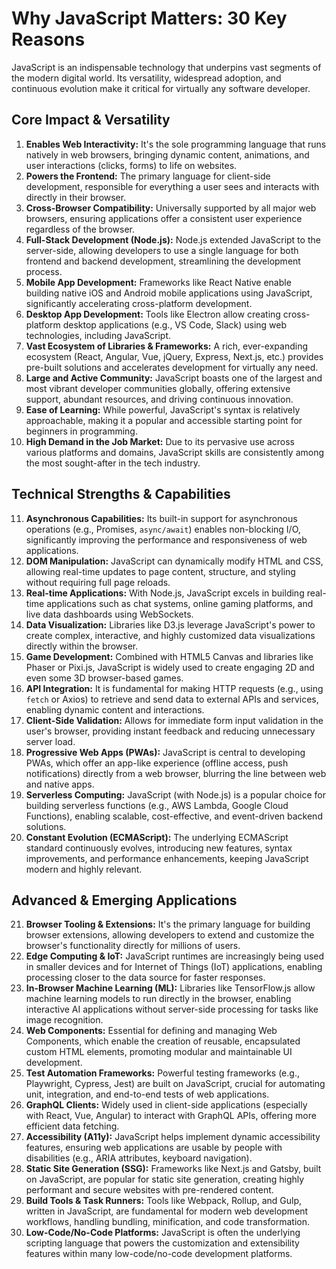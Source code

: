 # Why JavaScript Matters: 30 Key Reasons

JavaScript is an indispensable technology that underpins vast segments of the modern digital world. Its versatility, widespread adoption, and continuous evolution make it critical for virtually any software developer.

## Core Impact & Versatility

1.  **Enables Web Interactivity:** It's the sole programming language that runs natively in web browsers, bringing dynamic content, animations, and user interactions (clicks, forms) to life on websites.
2.  **Powers the Frontend:** The primary language for client-side development, responsible for everything a user sees and interacts with directly in their browser.
3.  **Cross-Browser Compatibility:** Universally supported by all major web browsers, ensuring applications offer a consistent user experience regardless of the browser.
4.  **Full-Stack Development (Node.js):** Node.js extended JavaScript to the server-side, allowing developers to use a single language for both frontend and backend development, streamlining the development process.
5.  **Mobile App Development:** Frameworks like React Native enable building native iOS and Android mobile applications using JavaScript, significantly accelerating cross-platform development.
6.  **Desktop App Development:** Tools like Electron allow creating cross-platform desktop applications (e.g., VS Code, Slack) using web technologies, including JavaScript.
7.  **Vast Ecosystem of Libraries & Frameworks:** A rich, ever-expanding ecosystem (React, Angular, Vue, jQuery, Express, Next.js, etc.) provides pre-built solutions and accelerates development for virtually any need.
8.  **Large and Active Community:** JavaScript boasts one of the largest and most vibrant developer communities globally, offering extensive support, abundant resources, and driving continuous innovation.
9.  **Ease of Learning:** While powerful, JavaScript's syntax is relatively approachable, making it a popular and accessible starting point for beginners in programming.
10. **High Demand in the Job Market:** Due to its pervasive use across various platforms and domains, JavaScript skills are consistently among the most sought-after in the tech industry.

## Technical Strengths & Capabilities

11. **Asynchronous Capabilities:** Its built-in support for asynchronous operations (e.g., Promises, `async/await`) enables non-blocking I/O, significantly improving the performance and responsiveness of web applications.
12. **DOM Manipulation:** JavaScript can dynamically modify HTML and CSS, allowing real-time updates to page content, structure, and styling without requiring full page reloads.
13. **Real-time Applications:** With Node.js, JavaScript excels in building real-time applications such as chat systems, online gaming platforms, and live data dashboards using WebSockets.
14. **Data Visualization:** Libraries like D3.js leverage JavaScript's power to create complex, interactive, and highly customized data visualizations directly within the browser.
15. **Game Development:** Combined with HTML5 Canvas and libraries like Phaser or Pixi.js, JavaScript is widely used to create engaging 2D and even some 3D browser-based games.
16. **API Integration:** It is fundamental for making HTTP requests (e.g., using `fetch` or Axios) to retrieve and send data to external APIs and services, enabling dynamic content and interactions.
17. **Client-Side Validation:** Allows for immediate form input validation in the user's browser, providing instant feedback and reducing unnecessary server load.
18. **Progressive Web Apps (PWAs):** JavaScript is central to developing PWAs, which offer an app-like experience (offline access, push notifications) directly from a web browser, blurring the line between web and native apps.
19. **Serverless Computing:** JavaScript (with Node.js) is a popular choice for building serverless functions (e.g., AWS Lambda, Google Cloud Functions), enabling scalable, cost-effective, and event-driven backend solutions.
20. **Constant Evolution (ECMAScript):** The underlying ECMAScript standard continuously evolves, introducing new features, syntax improvements, and performance enhancements, keeping JavaScript modern and highly relevant.

## Advanced & Emerging Applications

21. **Browser Tooling & Extensions:** It's the primary language for building browser extensions, allowing developers to extend and customize the browser's functionality directly for millions of users.
22. **Edge Computing & IoT:** JavaScript runtimes are increasingly being used in smaller devices and for Internet of Things (IoT) applications, enabling processing closer to the data source for faster responses.
23. **In-Browser Machine Learning (ML):** Libraries like TensorFlow.js allow machine learning models to run directly in the browser, enabling interactive AI applications without server-side processing for tasks like image recognition.
24. **Web Components:** Essential for defining and managing Web Components, which enable the creation of reusable, encapsulated custom HTML elements, promoting modular and maintainable UI development.
25. **Test Automation Frameworks:** Powerful testing frameworks (e.g., Playwright, Cypress, Jest) are built on JavaScript, crucial for automating unit, integration, and end-to-end tests of web applications.
26. **GraphQL Clients:** Widely used in client-side applications (especially with React, Vue, Angular) to interact with GraphQL APIs, offering more efficient data fetching.
27. **Accessibility (A11y):** JavaScript helps implement dynamic accessibility features, ensuring web applications are usable by people with disabilities (e.g., ARIA attributes, keyboard navigation).
28. **Static Site Generation (SSG):** Frameworks like Next.js and Gatsby, built on JavaScript, are popular for static site generation, creating highly performant and secure websites with pre-rendered content.
29. **Build Tools & Task Runners:** Tools like Webpack, Rollup, and Gulp, written in JavaScript, are fundamental for modern web development workflows, handling bundling, minification, and code transformation.
30. **Low-Code/No-Code Platforms:** JavaScript is often the underlying scripting language that powers the customization and extensibility features within many low-code/no-code development platforms.